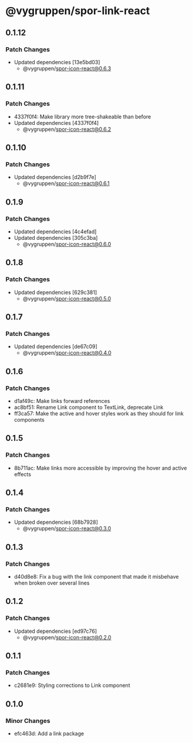 # @vygruppen/spor-link-react

## 0.1.12

### Patch Changes

- Updated dependencies [13e5bd03]
  - @vygruppen/spor-icon-react@0.6.3

## 0.1.11

### Patch Changes

- 4337f0f4: Make library more tree-shakeable than before
- Updated dependencies [4337f0f4]
  - @vygruppen/spor-icon-react@0.6.2

## 0.1.10

### Patch Changes

- Updated dependencies [d2b9f7e]
  - @vygruppen/spor-icon-react@0.6.1

## 0.1.9

### Patch Changes

- Updated dependencies [4c4efad]
- Updated dependencies [305c3ba]
  - @vygruppen/spor-icon-react@0.6.0

## 0.1.8

### Patch Changes

- Updated dependencies [629c381]
  - @vygruppen/spor-icon-react@0.5.0

## 0.1.7

### Patch Changes

- Updated dependencies [de67c09]
  - @vygruppen/spor-icon-react@0.4.0

## 0.1.6

### Patch Changes

- d1af49c: Make links forward references
- ac8bf51: Rename Link component to TextLink, deprecate Link
- ff3ca57: Make the active and hover styles work as they should for link components

## 0.1.5

### Patch Changes

- 8b711ac: Make links more accessible by improving the hover and active effects

## 0.1.4

### Patch Changes

- Updated dependencies [68b7928]
  - @vygruppen/spor-icon-react@0.3.0

## 0.1.3

### Patch Changes

- d40d8e8: Fix a bug with the link component that made it misbehave when broken over several lines

## 0.1.2

### Patch Changes

- Updated dependencies [ed97c76]
  - @vygruppen/spor-icon-react@0.2.0

## 0.1.1

### Patch Changes

- c2681e9: Styling corrections to Link component

## 0.1.0

### Minor Changes

- efc463d: Add a link package
